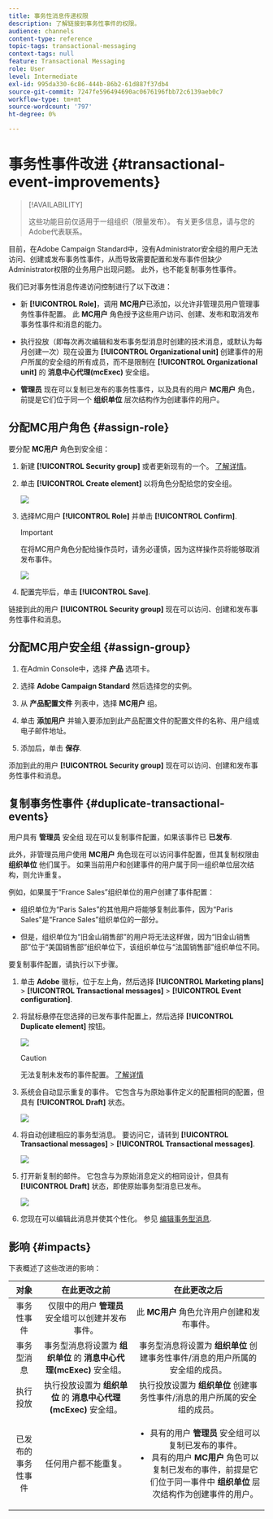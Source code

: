 ```yaml
---
title: 事务性消息传递权限
description: 了解链接到事务性事件的权限。
audience: channels
content-type: reference
topic-tags: transactional-messaging
context-tags: null
feature: Transactional Messaging
role: User
level: Intermediate
exl-id: 995da330-6c86-444b-86b2-61d887f37db4
source-git-commit: 7247fe596494690ac0676196fbb72c6139aeb0c7
workflow-type: tm+mt
source-wordcount: '797'
ht-degree: 0%

---
```


# 事务性事件改进 {#transactional-event-improvements}

>[!AVAILABILITY]
>
>这些功能目前仅适用于一组组织（限量发布）。 有关更多信息，请与您的Adobe代表联系。

目前，在Adobe Campaign Standard中，没有Administrator安全组的用户无法访问、创建或发布事务性事件，从而导致需要配置和发布事件但缺少Administrator权限的业务用户出现问题。 此外，也不能复制事务性事件。

我们已对事务性消息传递访问控制进行了以下改进：

* 新 **[!UICONTROL Role]**，调用 **MC用户**&#x200B;已添加，以允许非管理员用户管理事务性事件配置。 此 **MC用户** 角色授予这些用户访问、创建、发布和取消发布事务性事件和消息的能力。

* 执行投放（即每次再次编辑和发布事务型消息时创建的技术消息，或默认为每月创建一次）现在设置为 **[!UICONTROL Organizational unit]** 创建事件的用户所属的安全组的所有成员，而不是限制在 **[!UICONTROL Organizational unit]** 的 **消息中心代理(mcExec)** 安全组。

* **管理员** 现在可以复制已发布的事务性事件，以及具有的用户 **MC用户** 角色，前提是它们位于同一个 **组织单位** 层次结构作为创建事件的用户。

## 分配MC用户角色 {#assign-role}

要分配 **MC用户** 角色到安全组：

1. 新建 **[!UICONTROL Security group]** 或者更新现有的一个。 [了解详情](../../administration/using/managing-groups-and-users.md)。

1. 单击 **[!UICONTROL Create element]** 以将角色分配给您的安全组。

   ![](assets/event_access_1.png)

1. 选择MC用户 **[!UICONTROL Role]** 并单击 **[!UICONTROL Confirm]**.

   >[!IMPORTANT]
   >
   > 在将MC用户角色分配给操作员时，请务必谨慎，因为这样操作员将能够取消发布事件。

   ![](assets/event_access_2.png)

1. 配置完毕后，单击 **[!UICONTROL Save]**.

链接到此的用户 **[!UICONTROL Security group]** 现在可以访问、创建和发布事务性事件和消息。

## 分配MC用户安全组 {#assign-group}

1. 在Admin Console中，选择 **产品** 选项卡。

1. 选择 **Adobe Campaign Standard** 然后选择您的实例。

1. 从 **产品配置文件** 列表中，选择 **MC用户** 组。

1. 单击 **添加用户** 并输入要添加到此产品配置文件的配置文件的名称、用户组或电子邮件地址。

1. 添加后，单击 **保存**.

添加到此的用户 **[!UICONTROL Security group]** 现在可以访问、创建和发布事务性事件和消息。

## 复制事务性事件 {#duplicate-transactional-events}

用户具有 **管理员** 安全组<!--([Functional administrators](../../administration/using/users-management.md#functional-administrators)?)--> 现在可以复制事件配置，如果该事件已 **已发布**.

此外，非管理员用户使用 **MC用户** 角色现在可以访问事件配置，但其复制权限由 **组织单位** 他们属于。 如果当前用户和创建事件的用户属于同一组织单位层次结构，则允许重复。

例如，如果属于“France Sales”组织单位的用户创建了事件配置：

* 组织单位为“Paris Sales”的其他用户将能够复制此事件，因为“Paris Sales”是“France Sales”组织单位的一部分。

* 但是，组织单位为“旧金山销售部”的用户将无法这样做，因为“旧金山销售部”位于“美国销售部”组织单位下，该组织单位与“法国销售部”组织单位不同。

要复制事件配置，请执行以下步骤。

1. 单击 **Adobe** 徽标，位于左上角，然后选择 **[!UICONTROL Marketing plans]** > **[!UICONTROL Transactional messages]** > **[!UICONTROL Event configuration]**.

1. 将鼠标悬停在您选择的已发布事件配置上，然后选择 **[!UICONTROL Duplicate element]** 按钮。

   ![](assets/message-center_duplicate-button.png)

   >[!CAUTION]
   >
   >无法复制未发布的事件配置。 [了解详情](publishing-transactional-event.md)

1. 系统会自动显示重复的事件。 它包含与为原始事件定义的配置相同的配置，但具有 **[!UICONTROL Draft]** 状态。

   ![](assets/message-center_duplicated-draft-event.png)

1. 将自动创建相应的事务型消息。 要访问它，请转到 **[!UICONTROL Transactional messages]** > **[!UICONTROL Transactional messages]**.

   ![](assets/message-center_duplicated-message.png)

1. 打开新复制的邮件。 它包含与为原始消息定义的相同设计，但具有 **[!UICONTROL Draft]** 状态，即使原始事务型消息已发布。

   ![](assets/message-center_duplicated-draft-message.png)

1. 您现在可以编辑此消息并使其个性化。 参见 [编辑事务型消息](../../channels/using/editing-transactional-message.md).

## 影响 {#impacts}

下表概述了这些改进的影响：

| 对象 | 在此更改之前 | 在此更改之后 |
|:-: | :--: | :-:|
| 事务性事件 | 仅限中的用户 **管理员** 安全组可以创建并发布事件。 | 此 **MC用户** 角色允许用户创建和发布事件。 |
| 事务型消息 | 事务型消息将设置为 **组织单位** 的 **消息中心代理(mcExec)** 安全组。 | 事务型消息将设置为 **组织单位** 创建事务性事件/消息的用户所属的安全组的成员。 |
| 执行投放 | 执行投放设置为 **组织单位** 的 **消息中心代理(mcExec)** 安全组。 | 执行投放设置为 **组织单位** 创建事务性事件/消息的用户所属的安全组的成员。 |
| 已发布的事务性事件 | 任何用户都不能重复。 | <ul><li>具有的用户 **管理员** 安全组可以复制已发布的事件。</li> <li>具有的用户 **MC用户** 角色可以复制已发布的事件，前提是它们位于同一事件中 **组织单位** 层次结构作为创建事件的用户。</li></ul> |


<!--Transactional Message Templates| Transactional Message templates are set to the Organizational unit **All**. | Transaction Message Template will be set to the **Organizational unit** of the security group to which the user creating the message template belongs.-->